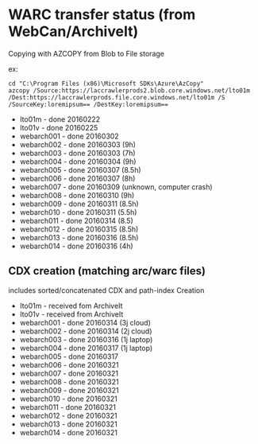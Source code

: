 # WARC transfer status (from WebCan/ArchiveIt)

Copying with AZCOPY from Blob to File storage

ex: 

    cd "C:\Program Files (x86)\Microsoft SDKs\Azure\AzCopy"
    azcopy /Source:https://laccrawlerprods2.blob.core.windows.net/lto01m /Dest:https://laccrawlerprods.file.core.windows.net/lto01m /S /SourceKey:loremipsum== /DestKey:loremipsum==


- lto01m - done 20160222
- lto01v - done 20160225
- webarch001 - done 20160302
- webarch002 - done 20160303 (9h)
- webarch003 - done 20160303 (7h)
- webarch004 - done 20160304 (9h)
- webarch005 - done 20160307 (8.5h)
- webarch006 - done 20160307 (8h)
- webarch007 - done 20160309 (unknown, computer crash)
- webarch008 - done 20160310 (9h)
- webarch009 - done 20160311 (8.5h)
- webarch010 - done 20160311 (5.5h)
- webarch011 - done 20160314 (8.5)
- webarch012 - done 20160315 (8.5h)
- webarch013 - done 20160316 (8.5h)
- webarch014 - done 20160316 (4h)

## CDX creation (matching arc/warc files)

includes sorted/concatenated CDX and path-index Creation

- lto01m - received fom ArchiveIt
- lto01v - received from ArchiveIt
- webarch001 - done 20160314 (3j cloud)
- webarch002 - done 20160314 (2j cloud)
- webarch003 - done 20160316 (1j laptop)
- webarch004 - done 20160317 (1j laptop)
- webarch005 - done 20160317
- webarch006 - done 20160321
- webarch007 - done 20160321
- webarch008 - done 20160321
- webarch009 - done 20160321
- webarch010 - done 20160321
- webarch011 - done 20160321
- webarch012 - done 20160321
- webarch013 - done 20160321
- webarch014 - done 20160321
